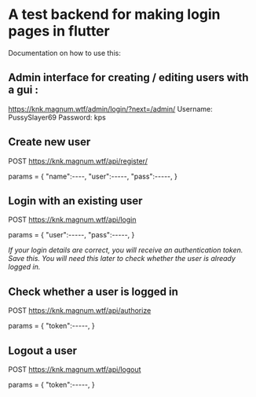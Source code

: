 # A test backend for making login pages in flutter

Documentation on how to use this:



## Admin interface for creating / editing users with a gui : 
https://knk.magnum.wtf/admin/login/?next=/admin/
Username: PussySlayer69
Password: kps


## Create new user

POST https://knk.magnum.wtf/api/register/

params = {
  "name":----,
  "user":-----,
  "pass":-----,
}


## Login with an existing user

POST https://knk.magnum.wtf/api/login

params = {
  "user":-----,
  "pass":-----,
}

_If your login details are correct, you will receive an authentication token. Save this. You will need this later to check whether the user is already logged in._

## Check whether a user is logged in


POST https://knk.magnum.wtf/api/authorize

params = {
  "token":-----,
}

## Logout a user

POST https://knk.magnum.wtf/api/logout

params = {
  "token":-----,
}
